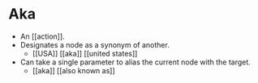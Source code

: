 # Aka

- An [[action]].
- Designates a node as a synonym of another.
  - [[USA]] [[aka]] [[united states]]
- Can take a single parameter to alias the current node with the target.
  - [[aka]] [[also known as]]


